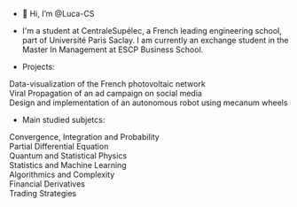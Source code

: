 - 👋 Hi, I’m @Luca-CS

- I'm a student at CentraleSupélec, a French leading engineering school, part of Université Paris Saclay. I am currently an exchange student in the Master In Management at ESCP Business School.

- Projects:
<p>Data-visualization of the French photovoltaic network<br>
Viral Propagation of an ad campaign on social media<br>
Design and implementation of an autonomous robot using mecanum wheels<p>

- Main studied subjetcs:
<p>Convergence, Integration and Probability<br>
Partial Differential Equation<br>
Quantum and Statistical Physics<br>
Statistics and Machine Learning<br>
Algorithmics and Complexity<br>
Financial Derivatives<br>
Trading Strategies<p>




